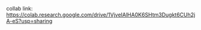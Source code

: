 collab link: https://colab.research.google.com/drive/1VjveIAlHA0K6SHtm3Dugkt6CUh2jA-eS?usp=sharing

